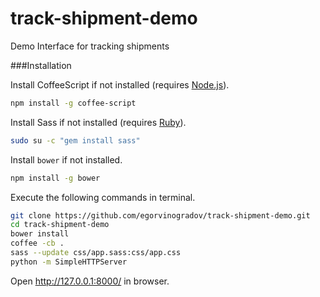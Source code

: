 # track-shipment-demo
Demo Interface for tracking shipments

###Installation

Install CoffeeScript if not installed (requires [Node.js](http://nodejs.org/)).
```bash
npm install -g coffee-script
```
Install Sass if not installed (requires [Ruby](https://www.ruby-lang.org/en/documentation/installation/)).
```bash
sudo su -c "gem install sass"
```
Install `bower` if not installed.
```bash
npm install -g bower
```
Execute the following commands in terminal.
```bash
git clone https://github.com/egorvinogradov/track-shipment-demo.git
cd track-shipment-demo
bower install
coffee -cb .
sass --update css/app.sass:css/app.css
python -m SimpleHTTPServer
```
Open http://127.0.0.1:8000/ in browser.
